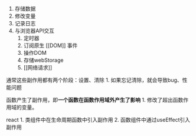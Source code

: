 1. 存储数据
2. 修改变量
3. 记录日志
4. 与浏览器API交互
	1. 定时器
	2. 订阅原生 [[DOM]] 事件
	3. 操作DOM
	4. 存储webStorage
	5. [[网络请求]] 

通常这些副作用都有两个阶段：设置、清除
	1. 如果忘记清除，就会导致bug、性能问题

函数产生了副作用，即**一个函数在函数作用域外产生了影响** 
	1. 修改了超出函数作用域的变量。

react
	1. 类组件中在生命周期函数中引入副作用
	2. 函数组件中通过useEffect引入副作用